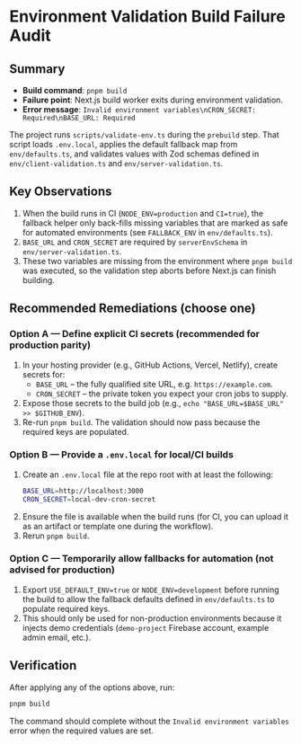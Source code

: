 # Environment Validation Build Failure Audit

## Summary
- **Build command**: `pnpm build`
- **Failure point**: Next.js build worker exits during environment validation.
- **Error message**: `Invalid environment variables\nCRON_SECRET: Required\nBASE_URL: Required`

The project runs `scripts/validate-env.ts` during the `prebuild` step. That script loads `.env.local`, applies the default fallback map from `env/defaults.ts`, and validates values with Zod schemas defined in `env/client-validation.ts` and `env/server-validation.ts`.

## Key Observations
1. When the build runs in CI (`NODE_ENV=production` and `CI=true`), the fallback helper only back-fills missing variables that are marked as safe for automated environments (see `FALLBACK_ENV` in `env/defaults.ts`).
2. `BASE_URL` and `CRON_SECRET` are required by `serverEnvSchema` in `env/server-validation.ts`.
3. These two variables are missing from the environment where `pnpm build` was executed, so the validation step aborts before Next.js can finish building.

## Recommended Remediations (choose one)
### Option A — Define explicit CI secrets (recommended for production parity)
1. In your hosting provider (e.g., GitHub Actions, Vercel, Netlify), create secrets for:
   - `BASE_URL` – the fully qualified site URL, e.g. `https://example.com`.
   - `CRON_SECRET` – the private token you expect your cron jobs to supply.
2. Expose those secrets to the build job (e.g., `echo "BASE_URL=$BASE_URL" >> $GITHUB_ENV`).
3. Re-run `pnpm build`. The validation should now pass because the required keys are populated.

### Option B — Provide a `.env.local` for local/CI builds
1. Create an `.env.local` file at the repo root with at least the following:
   ```bash
   BASE_URL=http://localhost:3000
   CRON_SECRET=local-dev-cron-secret
   ```
2. Ensure the file is available when the build runs (for CI, you can upload it as an artifact or template one during the workflow).
3. Rerun `pnpm build`.

### Option C — Temporarily allow fallbacks for automation (not advised for production)
1. Export `USE_DEFAULT_ENV=true` or `NODE_ENV=development` before running the build to allow the fallback defaults defined in `env/defaults.ts` to populate required keys.
2. This should only be used for non-production environments because it injects demo credentials (`demo-project` Firebase account, example admin email, etc.).

## Verification
After applying any of the options above, run:
```bash
pnpm build
```
The command should complete without the `Invalid environment variables` error when the required values are set.
